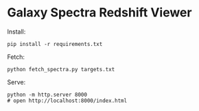 # Galaxy Spectra Redshift Viewer

Install:

```
pip install -r requirements.txt
```

Fetch:

```
python fetch_spectra.py targets.txt
```

Serve:

```
python -m http.server 8000
# open http://localhost:8000/index.html
```
